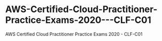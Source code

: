 # AWS-Certified-Cloud-Practitioner-Practice-Exams-2020---CLF-C01
AWS Certified Cloud Practitioner Practice Exams 2020 - CLF-C01
